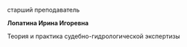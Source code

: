старший преподаватель



**Лопатина Ирина Игоревна**

Теория и практика судебно-гидрологической экспертизы
